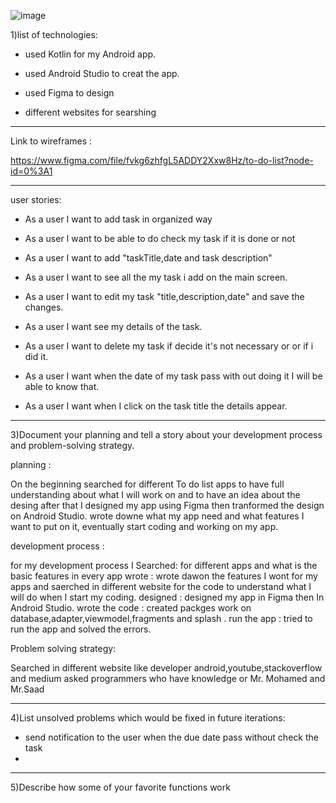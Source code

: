 ![image](https://user-images.githubusercontent.com/91456619/140023025-d22c50c0-322a-4cc0-9912-3ee42f16054e.png)





1)list of technologies:




* used Kotlin for my Android app.




* used Android Studio to creat the app.





* used Figma to design





* different websites for searshing 
_______________________________________________________________________________________________________________________________________________


Link to wireframes :


https://www.figma.com/file/fvkg6zhfgL5ADDY2Xxw8Hz/to-do-list?node-id=0%3A1


____________________________________________________________________________________________________________________________________________

user stories:



* As a user I want to add task in organized way



* As a user I want to be able to  do check my task if it is done or not 



* As a user I want to add "taskTitle,date and task description" 


* As a user I want to see all the my task  i add on the main screen. 



* As a user I want to edit my task "title,description,date" and save the changes. 




* As a user I want see my details of the task.




* As a user I want to delete my task if decide it's not necessary or or if i did it.




* As a user I want when the date of my task pass with out doing it I will be able to know that. 




* As a user I want when I click on the task title the details appear.






________________________________________________________________________________________________________________________________________________





3)Document your planning and tell a story about your development process and problem-solving strategy.





planning : 

On the beginning  searched for different To do list apps to have full understanding about what I will work on and to have an idea about the desing after that 
I designed my app using Figma then tranformed the design on Android Studio.
wrote downe what my app need and what features I want to put on it, eventually start coding and working on my app.





development process :

for my development process I
Searched: for different apps and what is the basic features in every app 
wrote : wrote dawon the features I wont for my apps and saerched in different website for the code to understand what I will do when I start my coding.
designed : designed my app  in Figma then In Android Studio.
wrote the code : created packges work on database,adapter,viewmodel,fragments and splash .
run the app : tried to run the app and solved the errors.





 Problem solving  strategy:

Searched in different  website like developer android,youtube,stackoverflow and medium
asked programmers who have knowledge or Mr. Mohamed and
 Mr.Saad
 
 ____________________________________________________________________________________________________________________________________________________________
 
 
 
 
 4)List unsolved problems which would be fixed in future iterations:
 
 
 
 
 *  send notification to the user when the due date pass without check the task
 *  
 
 






















_____________________________________________________________________________________________________________________________________________________________




5)Describe how some of your favorite functions work












